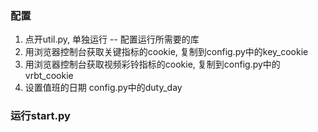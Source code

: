 ### 配置
1. 点开util.py, 单独运行 -- 配置运行所需要的库
2. 用浏览器控制台获取关键指标的cookie, 复制到config.py中的key_cookie
3. 用浏览器控制台获取视频彩铃指标的cookie, 复制到config.py中的vrbt_cookie
4. 设置值班的日期 config.py中的duty_day
### 运行start.py
